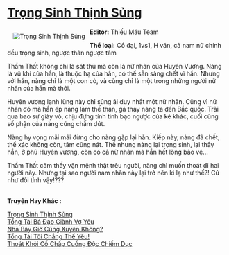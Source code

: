 <a href="https://utruyen.com/truyen/trong-sinh-thinh-sung/19356/" title="Trọng Sinh Thịnh Sủng"><h1>Trọng Sinh Thịnh Sủng</h1></a><div style="display:table"><img align="right" style="float: left; padding: 10px;" src="https://utruyen.com/images/story/200x260/trong-sinh-thinh-sung.jpg" alt="Trọng Sinh Thịnh Sủng"><b>Editor:</b> Thiếu Máu Team <p></p><b>Thể loại:</b> Cổ đại, 1vs1, H văn, cả nam nữ chính đều trọng sinh, ngược thân ngược tâm<p></p>Thẩm Thất không chỉ là sát thủ mà còn là nữ nhân của Huyên Vương. Nàng là vũ khí của hắn, là thuộc hạ của hắn, có thể sẵn sàng chết vì hắn. Nhưng với hắn, nàng chỉ là một con cờ, và cũng chỉ là một trong những người nữ nhân của hắn mà thôi.<p></p>Huyên vương lạnh lùng này chỉ sủng ái duy nhất một nữ nhân. Cũng vì nữ nhân đó mà hắn ép nàng làm thế thân, gả thay nàng ta đến Bắc quốc. Trải qua bao sự giày vò, chịu đựng tính tình bạo ngược của kẻ khác, cuối cùng số phận của nàng cũng chấm dứt.<p></p>Nàng hy vọng mãi mãi đừng cho nàng gặp lại hắn. Kiếp này, nàng đã chết, thể xác không còn, tâm cũng nát. Thế nhưng nàng lại trọng sinh, lại thấy hắn, ở phủ Huyên vương, còn có cả nữ nhân mà hắn hết lòng bảo vệ...<p></p>Thẩm Thất cảm thấy vận mệnh thật trêu người, nàng chỉ muốn thoát đi hai người này. Nhưng tại sao người nam nhân này lại trở nên kì lạ như thế?! Cứ như đổi tính vậy!???</div><p><br><b>Truyện Hay Khác :</b></p><a href="https://utruyen.com/truyen/trong-sinh-thinh-sung/19356/" alt="Trọng Sinh Thịnh Sủng">Trọng Sinh Thịnh Sủng</a><br/><a href="https://utruyen.com/truyen/tong-tai-ba-dao-gianh-vo-yeu/19171/" alt="Tổng Tài Bá Đạo Giành Vợ Yêu">Tổng Tài Bá Đạo Giành Vợ Yêu</a><br/><a href="https://github.com/quanluxury/ngontinh_top100/tree/master/19496" alt="Nhà Bây Giờ Cũng Xuyên Không?">Nhà Bây Giờ Cũng Xuyên Không?</a><br/><a href="https://github.com/quanluxury/ngontinh_top100/tree/master/17363" alt="Tổng Tài Tôi Chẳng Thể Yêu!">Tổng Tài Tôi Chẳng Thể Yêu!</a><br/><a href="https://www.google.com.bn/url?q=https%3A%2F%2Futruyen.com%2Ftruyen%2Fthoat-khoi-co-chap-cuong-doc-chiem-duc%2F19375%2F" alt="Thoát Khỏi Cố Chấp Cuồng Độc Chiếm Dục">Thoát Khỏi Cố Chấp Cuồng Độc Chiếm Dục</a><br/>